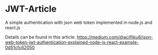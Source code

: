 # JWT-Article
A simple authentication with json web token implemented in node.js and react.js

Details can be found in this article: https://medium.com/@acifliku6/json-web-token-jwt-authentication-explained-node-js-react-example-0d51cfc62050

